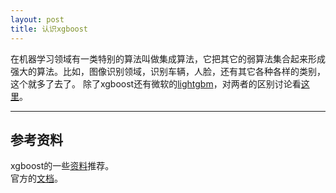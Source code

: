 ```yaml
---
layout: post
title: 认识xgboost
---
```


在机器学习领域有一类特别的算法叫做集成算法，它把其它的弱算法集合起来形成强大的算法。比如，图像识别领域，识别车辆，人脸，还有其它各种各样的类别，这个就多了去了。
除了xgboost还有微软的[lightgbm](https://github.com/microsoft/LightGBM)，对两者的区别讨论看[这里](https://datascience.stackexchange.com/questions/18903/lightgbm-vs-xgboost)。

---
## 参考资料

xgboost的一些[资料](https://www.quora.com/What-are-some-good-introductory-material-on-xgboost)推荐。  
官方的[文档](https://xgboost.readthedocs.io/en/latest/)。
